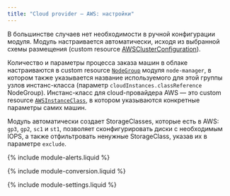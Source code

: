 ```yaml
---
title: "Cloud provider — AWS: настройки"
---
```


В большинстве случаев нет необходимости в ручной конфигурации модуля. Модуль настраивается автоматически, исходя из выбранной схемы размещения (custom resource [AWSClusterConfiguration](cluster_configuration.html)).

Количество и параметры процесса заказа машин в облаке настраиваются в custom resource [`NodeGroup`](../node-manager/cr.html#nodegroup) модуля `node-manager`, в котором также указывается название используемого для этой группы узлов инстанс-класса (параметр `cloudInstances.classReference` NodeGroup). Инстанс-класс для cloud-провайдера AWS — это custom resource [`AWSInstanceClass`](cr.html#awsinstanceclass), в котором указываются конкретные параметры самих машин.

Модуль автоматически создает StorageClasses, которые есть в AWS: `gp3`, `gp2`, `sc1` и `st1`, позволяет сконфигурировать диски с необходимым IOPS, а также отфильтровать ненужные StorageClass, указав их в параметре `exclude`.

{% include module-alerts.liquid %}

{% include module-conversion.liquid %}

{% include module-settings.liquid %}
